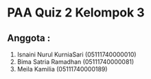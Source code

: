 # PAA Quiz 2 Kelompok 3

## Anggota :
1. Isnaini Nurul KurniaSari (05111740000010)	
2. Bima Satria Ramadhan     (05111740000081)	
3. Meila Kamilia            (05111740000189)	
